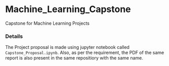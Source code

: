# Machine_Learning_Capstone
Capstone for Machine Learning Projects

### Details
The Project proposal is made using jupyter notebook called `Capstone_Proposal.ipynb`.
Also, as per the requirement, the PDF of the same report is also present in the same repositiory with the same name.


